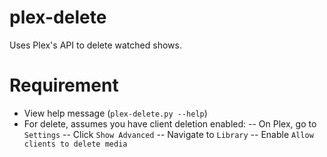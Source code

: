 # plex-delete
Uses Plex's API to delete watched shows.

# Requirement
- View help message (`plex-delete.py --help`)
- For delete, assumes you have client deletion enabled:
-- On Plex, go to `Settings`
-- Click `Show Advanced`
-- Navigate to `Library`
-- Enable `Allow clients to delete media`
